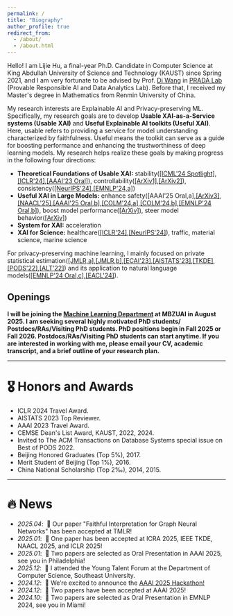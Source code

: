 ```yaml
---
permalink: /
title: "Biography"
author_profile: true
redirect_from: 
  - /about/
  - /about.html
---
```


Hello! I am Lijie Hu, a final-year Ph.D. Candidate in Computer Science at King Abdullah University of Science and Technology (KAUST) since Spring 2021, and I am very fortunate to be advised by Prof. <a href="https://shao3wangdi.github.io/">Di Wang</a> in <a href="https://pradalab1.github.io/">PRADA Lab</a> (Provable Responsible AI and Data Analytics Lab). Before that, I received my Master's degree in Mathematics from Renmin University of China.

My research interests are Explainable AI and Privacy-preserving ML. Specifically, my research goals are to develop <b>Usable XAI-as-a-Service systems (Usable XAI)</b> and <b>Useful Explainable AI toolkits (Useful XAI)</b>. Here, usable refers to providing a service for model understanding characterized by faithfulness. Useful means the toolkit can serve as a guide for boosting performance and enhancing the trustworthiness of deep learning models. My research helps realize these goals by making progress in the following four directions:

- <b>Theoretical Foundations of Usable XAI:</b> stability(<a href="https://openreview.net/pdf?id=YdwwWRX20q">[ICML'24 Spotlight]</a>,<a href="https://openreview.net/pdf?id=rp0EdI8X4e">[ICLR'24]</a>,<a href="https://ojs.aaai.org/index.php/AAAI/article/view/26517">[AAAI'23 Oral]</a>), controllability(<a href="https://arxiv.org/abs/2411.11667">[ArXiv1]</a>,<a href="https://arxiv.org/abs/2405.15476" >[ArXiv2]</a>), consistency(<a href="https://arxiv.org/abs/2410.21494">[NeurIPS'24]</a>,<a href="https://arxiv.org/pdf/2410.06606">[EMNLP'24,a]</a>)
- <b>Useful XAI in Large Models:</b> enhance safety([AAAI'25 Oral,a],<a href="https://arxiv.org/abs/2410.06331">[ArXiv3]</a>,<a href="https://arxiv.org/pdf/2502.09022">[NAACL'25]</a>,<a href="https://arxiv.org/abs/2311.17695" >[AAAI'25 Oral,b]</a>,<a href="https://openreview.net/forum?id=Nd950RAcCW#discussion">[COLM'24,a]</a>,<a href="https://openreview.net/forum?id=FX4fUThO9H#discussion">[COLM'24,b]</a>,<a href="https://arxiv.org/pdf/2410.06606">[EMNLP'24 Oral,b]</a>), boost model performance(<a href="https://openreview.net/pdf?id=yrnrvfXFaV">[ArXiv]</a>), steer model behavior(<a href="https://arxiv.org/pdf/2410.03595">[ArXiv]</a>)
- <b>System for XAI:</b> acceleration
- <b>XAI for Science:</b> healthcare(<a href="https://openreview.net/pdf?id=rp0EdI8X4e">[ICLR'24]</a>,<a href="https://arxiv.org/abs/2410.21494">[NeurIPS'24]</a>), traffic, material science, marine science

For privacy-preserving machine learning, I mainly focused on private statistical estimation(<a href="https://jmlr.org/papers/v24/21-0523.html">[JMLR,a]</a>,<a href="https://jmlr.org/papers/v25/22-0079.html">[JMLR,b]</a>,<a href="https://arxiv.org/abs/2010.13520">[ECAI'23]</a>,<a href="https://proceedings.mlr.press/v206/hu23a/hu23a.pdf">[AISTATS'23]</a>,<a href="https://ieeexplore.ieee.org/stamp/stamp.jsp?tp=&arnumber=10314000">[TKDE]</a>,<a href="https://dl.acm.org/doi/abs/10.1145/3517804.3524144">[PODS'22]</a>,<a href="https://proceedings.mlr.press/v167/su22a/su22a.pdf">[ALT'22]</a>) and its application to natural language models(<a href="https://arxiv.org/abs/2410.08027">[EMNLP'24 Oral,c]</a>,<a href="https://aclanthology.org/2024.findings-eacl.33/">[EACL'24]</a>).

## Openings

<b>I will be joining the <a href="https://mbzuai.ac.ae/research-department/machine-learning-department/">Machine Learning Department</a> at MBZUAI in August 2025. I am seeking several highly motivated PhD students/ Postdocs/RAs/Visiting PhD students. PhD positions begin in Fall 2025 or Fall 2026. Postdocs/RAs/Visiting PhD students can start anytime. If you are interested in working with me, please email your CV, academic transcript, and a brief outline of your research plan.</b>

<hr />


# 🎖 Honors and Awards

- ICLR 2024 Travel Award.
- AISTATS 2023 Top Reviewer.
- AAAI 2023 Travel Award.
- CEMSE Dean's List Award, KAUST, 2022, 2024.
- Invited to The ACM Transactions on Database Systems special issue on Best of PODS 2022.
- Beijing Honored Graduates (Top 5%), 2017.
- Merit Student of Beijing (Top 1%), 2016.
- China National Scholarship (Top 2‰), 2014, 2015. 

<hr />

# 🔥 News
- *2025.04*: &nbsp;🎉 Our paper "Faithful Interpretation for Graph Neural Networks" has been accepted at TMLR!
- *2025.01*: &nbsp;🎉 One paper has been accepted at ICRA 2025, IEEE TKDE, NAACL 2025, and ICLR 2025!
- *2025.01*: &nbsp;🎉 Two papers are selected as Oral Presentation in AAAI 2025, see you in Philadelphia!
- *2025.12*: &nbsp;🎉 I attended the Young Talent Forum at the Department of Computer Science, Southeast University.
- *2024.12*: &nbsp;🎉 We’re excited to announce the <a href="https://aaai.org/conference/aaai/aaai-25/hackathon/">AAAI 2025 Hackathon!</a>
- *2024.12*: &nbsp;🎉 Two papers have been accepted at AAAI 2025!
- *2024.10*: &nbsp;🎉 Two papers are selected as Oral Presentation in EMNLP 2024, see you in Miami!

<!-- *2024.09*: &nbsp;🎉 Our paper "Towards Multi-dimensional Explanation Alignment for Medical Classification" has been accepted at The Conference on Neural Information Processing Systems (NeurIPS 2024)!
- *2024.09*: &nbsp;🎉 Three papers (2 Main, 1 Findings) have been accepted at the 2024 Conference on Empirical Methods in Natural Language Processing (EMNLP 2024)!
- *2024.07*: &nbsp;🎉 Our paper "SATO: Stable Text-to-Motion Framework" has been accepted at The 32nd ACM Multimedia Conference (ACM MM 2024)!
- *2024.07*: &nbsp;🎉 Two papers have been accepted at The 1st Conference on Language Modeling (COLM 2024)!
- *2024.05*: &nbsp;🎉 Our paper "Improving Interpretation Faithfulness for Vision Transformers" has been accepted at The 41st International Conference on Machine Learning (ICML 2024)!
- *2024.04*: &nbsp;🎉 Our paper "Faster Rates of Differentially Private Stochastic Convex Optimization" has been accepted by the Journal of Machine Learning Research (JMLR)!
- *2024.03*: &nbsp;🎉 I am honored to receive the ICLR 2024 Travel Grant.
- *2024.02*: &nbsp;🎉 I am honored to have been elected to the AAAI Student Committee!
- *2024.01*: &nbsp;🎉 Our paper "Differentially Private Natural Language Models: Recent Advances and Future Directions" has been accepted at the 18th Conference of the European Chapter of the Association for Computational Linguistics (EACL 2024)! 
- *2024.01*: &nbsp;🎉 Our paper "Faithful Vision-Language Interpretation via Concept Bottleneck Models" has been accepted at the 12th International Conference on Learning Representations (ICLR 2024)!
- *2023.10*: &nbsp;🎉 Our paper "Nearly Optimal Rates of Privacy-preserving Sparse Generalized Eigenvalue Problem" has been accepted at IEEE Transactions on Knowledge and Data Engineering (TKDE)!
- *2023.07*: &nbsp;🎉 Our paper "Finite Sample Guarantees of Differentially Private Expectation Maximization Algorithm" has been accepted at the 26th European Conference on Artificial Intelligence (ECAI 2023)!
- *2023.05*: &nbsp;🎉 Our paper "Generalized Linear Models in Non-interactive Local Differential Privacy with Public Data" has been accepted by the Journal of Machine Learning Research (JMLR)!
- *2023.05*: &nbsp;🎉 Our proposal "Towards Faithful Transformers and Attention Mechanisms," Co-PIs with Prof. Di Wang, has been granted by SDAIA-KAUST Center of Excellence in Data Science and AI (SDAIA-KAUST) $53,326 USD. Thanks to SDAIA-KAUST! -->
